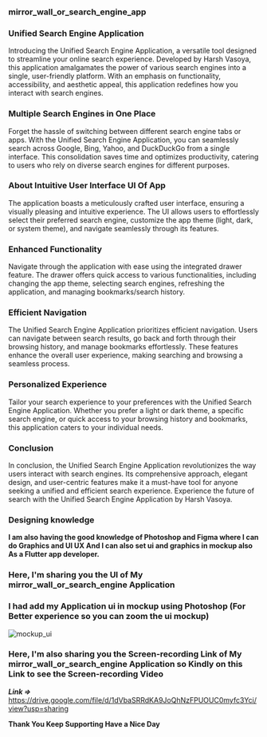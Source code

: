 ### mirror_wall_or_search_engine_app

### Unified Search Engine Application

Introducing the Unified Search Engine Application, a versatile tool designed to streamline your online search experience. Developed by Harsh Vasoya, this application amalgamates the power of various search engines into a single, user-friendly platform. With an emphasis on functionality, accessibility, and aesthetic appeal, this application redefines how you interact with search engines.

### Multiple Search Engines in One Place

Forget the hassle of switching between different search engine tabs or apps. With the Unified Search Engine Application, you can seamlessly search across Google, Bing, Yahoo, and DuckDuckGo from a single interface. This consolidation saves time and optimizes productivity, catering to users who rely on diverse search engines for different purposes.

### About Intuitive User Interface UI Of App

The application boasts a meticulously crafted user interface, ensuring a visually pleasing and intuitive experience. The UI allows users to effortlessly select their preferred search engine, customize the app theme (light, dark, or system theme), and navigate seamlessly through its features.

### Enhanced Functionality

Navigate through the application with ease using the integrated drawer feature. The drawer offers quick access to various functionalities, including changing the app theme, selecting search engines, refreshing the application, and managing bookmarks/search history.

### Efficient Navigation

The Unified Search Engine Application prioritizes efficient navigation. Users can navigate between search results, go back and forth through their browsing history, and manage bookmarks effortlessly. These features enhance the overall user experience, making searching and browsing a seamless process.

### Personalized Experience

Tailor your search experience to your preferences with the Unified Search Engine Application. Whether you prefer a light or dark theme, a specific search engine, or quick access to your browsing history and bookmarks, this application caters to your individual needs.

### Conclusion

In conclusion, the Unified Search Engine Application revolutionizes the way users interact with search engines. Its comprehensive approach, elegant design, and user-centric features make it a must-have tool for anyone seeking a unified and efficient search experience. Experience the future of search with the Unified Search Engine Application by Harsh Vasoya.

### Designing knowledge

**I am also having the good knowledge of Photoshop and Figma where I can do Graphics and UI UX And I can also set ui and graphics in mockup also As a Flutter app developer.**

### Here, I'm sharing you the UI of My mirror_wall_or_search_engine Application 
### I had add my Application ui in mockup using Photoshop (For Better experience so you can zoom the ui mockup) 
![mockup_ui](https://github.com/Harshvasoya2737/mirror_wall_or_search_engine_app/assets/148517061/a9f47e6a-0263-4c0f-8308-081f0c5632f6)

### Here, I'm also sharing you the Screen-recording Link of My mirror_wall_or_search_engine Application so Kindly on this Link to see the Screen-recording Video
***Link =>*** https://drive.google.com/file/d/1dVbaSRRdKA9JoQhNzFPUOUC0myfc3Yci/view?usp=sharing

**Thank You 
Keep Supporting
Have a Nice Day** 
